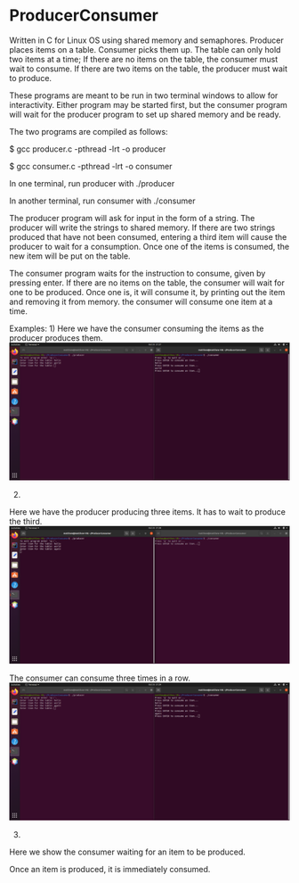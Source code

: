 # ProducerConsumer
Written in C for Linux OS using shared memory and semaphores. 
Producer places items on a table. Consumer picks them up. The 
table can only hold two items at a time; If there are no items
on the table, the consumer must wait to consume. If there are 
two items on the table, the producer must wait to produce. 

These programs are meant to be run in two terminal windows
to allow for interactivity. Either program may be started first,
but the consumer program will wait for the producer program 
to set up shared memory and be ready. 

The two programs are compiled as follows:

$ gcc producer.c -pthread -lrt -o producer

$ gcc consumer.c -pthread -lrt -o consumer

In one terminal, run producer with ./producer

In another terminal, run consumer with ./consumer

The producer program will ask for input in the form of a string.
The producer will write the strings to shared memory. If there are 
two strings produced that have not been consumed, entering a third
item will cause the producer to wait for a consumption. Once one of 
the items is consumed, the new item will be put on the table. 

The consumer program waits for the instruction to consume, given
by pressing enter. If there are no items on the table, the consumer
will wait for one to be produced. Once one is, it will consume it, 
by printing out the item and removing it from memory. the consumer
will consume one item at a time. 

Examples:
1)
Here we have the consumer consuming the items as the producer produces them. 
![pctrade](/images/pctrade.png "pctrade")

2)
Here we have the producer producing three items. It has to wait to produce the third.
![pcprodwait](/images/pcprodwait.png "pcprodwait")

The consumer can consume three times in a row. 
![pcprodwait2](/images/pcprodwait2.png "pcprodwait2")

3)
Here we show the consumer waiting for an item to be produced. 

Once an item is produced, it is immediately consumed. 
